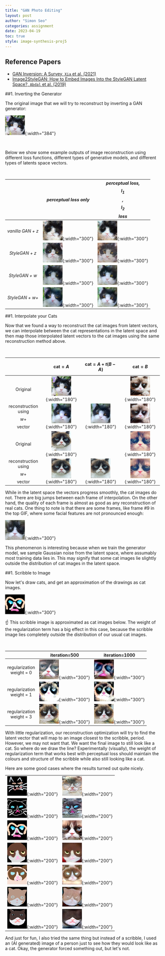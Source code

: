 ```yaml
---
title: "GAN Photo Editing"
layout: post
author: "Simon Seo"
categories: assignment
date: 2023-04-19
toc: true
style: image-synthesis-proj5
---
```



## Reference Papers
- [GAN Inversion: A Survey, `Xia` et al. (2021)](https://arxiv.org/abs/2101.05278)
- [Image2StyleGAN: How to Embed Images Into the StyleGAN Latent Space?, `Abdal` et al. (2019)](https://arxiv.org/abs/1904.03189)



##1. Inverting the Generator



The original image that we will try to reconstruct by inverting a GAN generator:

![Alt text](data/part1/0_data.png){:width="384"}

<br>

Below we show some example outputs of image reconstruction using different loss functions, different types of generative models, and different types of latents space vectors.

<br>

|  | *perceptual loss only*  | *perceptual loss, $$l_1$$, $$l_2$$ loss* |
|:-:|:-:|:-:|
| *vanilla GAN + z* | ![Alt text](data/part1/perc/0_vanilla_z_0.01_1000.png){:width="300"} | ![Alt text](data/part1/perc%20l1%20l2/0_vanilla_z_0.1_1000.png){:width="300"} |
| *StyleGAN + z* | ![Alt text](data/part1/perc/0_stylegan_z_0.01_1000.png){:width="300"}      | ![Alt text](data/part1/perc%20l1%20l2/0_stylegan_z_0.1_1000.png){:width="300"} |
| *StyleGAN + w* | ![Alt text](data/part1/perc/0_stylegan_w_0.01_1000.png){:width="300"}      | ![Alt text](data/part1/perc%20l1%20l2/0_stylegan_w_0.1_1000.png){:width="300"} |
| *StyleGAN + w+* | ![Alt text](data/part1/perc/0_stylegan_w+_0.01_1000.png){:width="300"}     | ![Alt text](data/part1/perc%20l1%20l2/0_stylegan_w+_0.1_1000.png){:width="300"} |


##1. Interpolate your Cats

Now that we found a way to reconstruct the cat images from latent vectors, we can interpolate between the cat representations in the latent space and then map those interpolated latent vectors to the cat images using the same reconstruction method above.


<br>

|  | $$\text{cat}=A$$ | $$\text{cat}=A+t(B-A)$$ | $$\text{cat}=B$$ |
|:-:|:-:|:-:|:-:|
| Original | ![Alt text](data/part2/interpolate%2064/0.png){:width="180"} |  | ![Alt text](data/part2/interpolate%2064/1.png){:width="180"} |
| reconstruction <br/> using $$w+$$ vector | ![Alt text](data/part2/interpolate%2064/0_stylegan_w+.png){:width="180"} | ![Alt text](data/part2/interpolate%2064/1_stylegan_w+.gif){:width="180"} | ![Alt text](data/part2/interpolate%2064/1_stylegan_w+.png){:width="180"} |
| Original | ![Alt text](data/part2/interpolate%2064/2.png){:width="180"} |  | ![Alt text](data/part2/interpolate%2064/3.png){:width="180"} |
| reconstruction using <br/> $$w+$$ vector | ![Alt text](data/part2/interpolate%2064/2_stylegan_w+.png){:width="180"} | ![Alt text](data/part2/interpolate%2064/3_stylegan_w+.gif){:width="180"} | ![Alt text](data/part2/interpolate%2064/3_stylegan_w+.png){:width="180"} |

While in the latent space the vectors progress smoothly, the cat images do not. There are big jumps between each frame of interpolation. On the other hand, the quality of each frame is almost as good as any reconstruction of real cats. One thing to note is that there are some frames, like frame #9 in the top GIF, where some facial features are not pronounced enough: 

![Alt text](data/part2/interpolate%2064/1_stylegan_w+%20frame%209.png){:width="300"}

This phenomenon is interesting because when we train the generator model, we sample Gaussian noise from the latent space, where assumably most training data lies in. This may signify that some cat images lie slightly outside the distribution of cat images in the latent space.




##1. Scribble to Image

Now let's draw cats, and get an approximation of the drawings as cat images.


![Alt text](data/part3/regularization/2_data.png){:width="300"}


☝ This scribble image is approximated as cat images below. The weight of the regularization term has a big effect in this case, because the scribble image lies completely outside the distribution of our usual cat images.

<br>

|  | iteration=500 | iteration=1000 |
|:-:|:-:|:-:|
|regularization <br/> weight = 0  | ![Alt text](data/part3/regularization/2_stylegan_w+_0.5_500%20reg=0.png){:width="300"} | ![Alt text](data/part3/regularization/2_stylegan_w+_0.5_1000%20reg=0.png){:width="300"} |
|regularization <br/> weight = 1  | ![Alt text](data/part3/regularization/2_stylegan_w+_0.5_500%20reg=1.png){:width="300"} | ![Alt text](data/part3/regularization/2_stylegan_w+_0.5_1000%20reg=1.png){:width="300"} |
|regularization <br/> weight = 3  | ![Alt text](data/part3/regularization/2_stylegan_w+_0.5_500%20reg=3.png){:width="300"} | ![Alt text](data/part3/regularization/2_stylegan_w+_0.5_1000%20reg=3.png){:width="300"} |

With little regularization, our reconstruction optimization will try to find the latent vector that will map to an image closest to the scribble, period. However, we may not want that. We want the final image to still look like a cat. So where do we draw the line? Experimentally (visually), the weight of regularization term that works best with perceptual loss should maintain the colours and structure of the scribble while also still looking like a cat.

Here are some good cases where the results turned out quite nicely. 

|  |  |
|:-:|:-:|
| ![Alt text](data/part3/reg3/0_data.png){:width="200"}  |  ![Alt text](data/part3/reg3/0_stylegan_w+_0.01_1000.png){:width="200"} |
| ![Alt text](data/part3/reg3/1_data.png){:width="200"}  |  ![Alt text](data/part3/reg3/1_stylegan_w+_0.01_1000.png){:width="200"} |
| ![Alt text](data/part3/reg3/2_data.png){:width="200"}  |  ![Alt text](data/part3/reg3/2_stylegan_w+_0.01_1000.png){:width="200"} |
| ![Alt text](data/part3/reg3/3_data.png){:width="200"}  |  ![Alt text](data/part3/reg3/3_stylegan_w+_0.01_1000.png){:width="200"} |
| ![Alt text](data/part3/reg3/4_data.png){:width="200"}  |  ![Alt text](data/part3/reg3/4_stylegan_w+_0.01_250.png){:width="200"} |
| ![Alt text](data/part3/reg3/6_data.png){:width="200"}  |  ![Alt text](data/part3/reg3/6_stylegan_w+_0.01_1000.png){:width="200"} |
| ![Alt text](data/part3/reg3/9_data.png){:width="200"}  |  ![Alt text](data/part3/reg3/9_stylegan_w+_0.01_1000.png){:width="200"}|

And just for fun, I also tried the same thing but instead of a scribble, I used an (AI generated) image of a person just to see how they would look like as a cat. Okay, the generator forced something out, but let's not.


<script src="https://polyfill.io/v3/polyfill.min.js?features=es6"></script>
<script id="MathJax-script" async src="https://cdn.jsdelivr.net/npm/mathjax@3/es5/tex-mml-chtml.js"></script>
<!-- <script type="text/javascript" src="{{ site.baseurl }}/assets/js/MathJax/MathJax.js"></script> -->
<!-- <script type="text/javascript" src="https://cdnjs.cloudflare.com/ajax/libs/mathjax/2.7.1/MathJax.js"></script> -->
